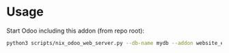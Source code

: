 # Usage

Start Odoo including this addon (from repo root):

```bash
python3 scripts/nix_odoo_web_server.py --db-name mydb --addon website_event_require_login
```
